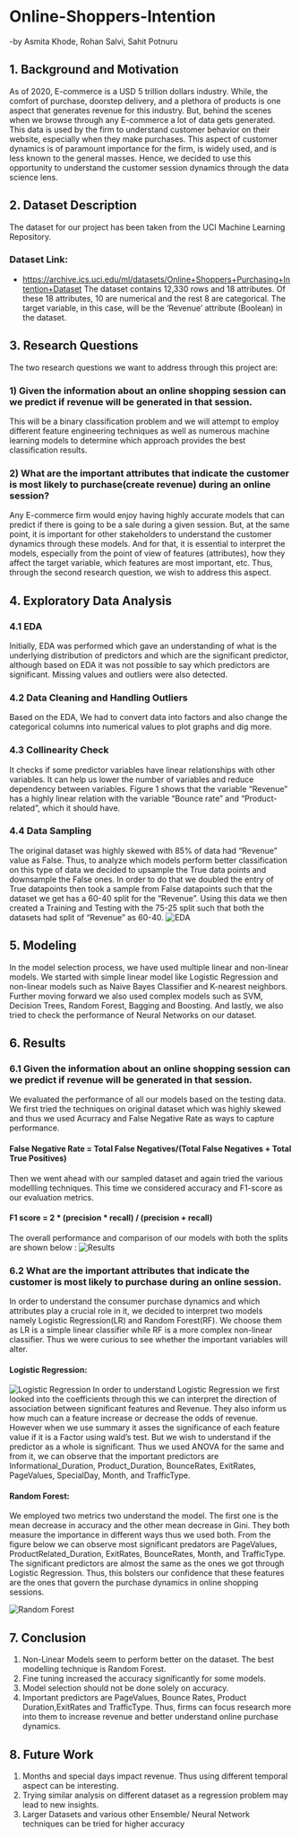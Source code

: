 # Online-Shoppers-Intention
-by Asmita Khode, Rohan Salvi, Sahit Potnuru

## 1. Background and Motivation
As of 2020, E-commerce is a USD 5 trillion dollars industry. While, the comfort of purchase,
doorstep delivery, and a plethora of products is one aspect that generates revenue for this
industry. But, behind the scenes when we browse through any E-commerce a lot of data gets
generated. This data is used by the firm to understand customer behavior on their website,
especially when they make purchases. This aspect of customer dynamics is of paramount
importance for the firm, is widely used, and is less known to the general masses. Hence, we
decided to use this opportunity to understand the customer session dynamics through the data
science lens.

## 2. Dataset Description
The dataset for our project has been taken from the UCI Machine Learning Repository.
### Dataset Link:
* https://archive.ics.uci.edu/ml/datasets/Online+Shoppers+Purchasing+Intention+Dataset
The dataset contains 12,330 rows and 18 attributes. Of these 18 attributes, 10 are numerical and
the rest 8 are categorical.
The target variable, in this case, will be the ‘Revenue’ attribute (Boolean) in the dataset.

## 3. Research Questions
The two research questions we want to address through this project are:
### 1) Given the information about an online shopping session can we predict if revenue will be generated in that session.
This will be a binary classification problem and we will attempt to employ different feature
engineering techniques as well as numerous machine learning models to determine which
approach provides the best classification results.
### 2) What are the important attributes that indicate the customer is most likely to purchase(create revenue) during an online session?
Any E-commerce firm would enjoy having highly accurate models that can predict if there is
going to be a sale during a given session. But, at the same point, it is important for other
stakeholders to understand the customer dynamics through these models. And for that, it is
essential to interpret the models, especially from the point of view of features (attributes), how
they affect the target variable, which features are most important, etc. Thus, through the second
research question, we wish to address this aspect.

## 4. Exploratory Data Analysis
### 4.1 EDA
Initially, EDA was performed which gave an understanding of what is the underlying distribution
of predictors and which are the significant predictor, although based on EDA it was not possible
to say which predictors are significant. Missing values and outliers were also detected.
### 4.2 Data Cleaning and Handling Outliers
Based on the EDA, We had to convert data into factors and also change the categorical columns
into numerical values to plot graphs and dig more.
### 4.3 Collinearity Check
It checks if some predictor variables have linear relationships with other variables. It can help us
lower the number of variables and reduce dependency between variables. Figure 1 shows that
the variable “Revenue” has a highly linear relation with the variable “Bounce rate” and
“Product-related”, which it should have.
### 4.4 Data Sampling
The original dataset was highly skewed with 85% of data had “Revenue” value as False. Thus, to
analyze which models perform better classification on this type of data we decided to upsample
the True data points and downsample the False ones. In order to do that we doubled the entry of
True datapoints then took a sample from False datapoints such that the dataset we get has a 60-40
split for the “Revenue”. Using this data we then created a Training and Testing with the 75-25
split such that both the datasets had split of “Revenue” as 60-40.
![EDA](https://user-images.githubusercontent.com/63721840/192201763-e559e0dd-844e-4a39-82b8-651fa0e126b2.png)

## 5. Modeling
In the model selection process, we have used multiple linear and non-linear models. We started
with simple linear model like Logistic Regression and non-linear models such as Naive Bayes
Classifier and K-nearest neighbors. Further moving forward we also used complex models such
as SVM, Decision Trees, Random Forest, Bagging and Boosting. And lastly, we also tried to
check the performance of Neural Networks on our dataset.

## 6. Results
### 6.1 Given the information about an online shopping session can we predict if revenue will be generated in that session.
We evaluated the performance of all our models based on the testing data. We first tried the
techniques on original dataset which was highly skewed and thus we used Acurracy and False
Negative Rate as ways to capture performance.

#### False Negative Rate = Total False Negatives/(Total False Negatives + Total True Positives)
Then we went ahead with our sampled dataset and again tried the various modellling techniques.
This time we considered accuracy and F1-score as our evaluation metrics.
#### F1 score = 2 * (precision * recall) / (precision + recall)
The overall performance and comparison of our models with both the splits are shown below :
![Results](https://user-images.githubusercontent.com/63721840/192202383-99541ffe-fc54-49aa-9fb9-fb54b601f5e6.png)

### 6.2 What are the important attributes that indicate the customer is most likely to purchase during an online session.
In order to understand the consumer purchase dynamics and which attributes play a crucial role
in it, we decided to interpret two models namely Logistic Regression(LR) and Random
Forest(RF). We choose them as LR is a simple linear classifier while RF is a more complex
non-linear classifier. Thus we were curious to see whether the important variables will alter.
#### Logistic Regression:
![Logistic Regression](https://user-images.githubusercontent.com/63721840/192202554-bbe8534f-6797-472e-a087-4c3f24b54df2.png)
In order to understand Logistic Regression we first looked into the coefficients through this we
can interpret the direction of association between significant features and Revenue. They also
inform us how much can a feature increase or decrease the odds of revenue.
However when we use summary it asses the significance of each feature value if it is a Factor
using wald’s test. But we wish to understand if the predictor as a whole is significant. Thus we
used ANOVA for the same and from it, we can observe that the important predictors are
Informational_Duration, Product_Duration, BounceRates, ExitRates, PageValues, SpecialDay,
Month, and TrafficType.
#### Random Forest:
We employed two metrics two understand the model. The first one is the mean decrease in
accuracy and the other mean decrease in Gini. They both measure the importance in different
ways thus we used both. From the figure below we can observe most significant predators are
PageValues, ProductRelated_Duration, ExitRates, BounceRates, Month, and TrafficType. The
significant predictors are almost the same as the ones we got through Logistic Regression. Thus,
this bolsters our confidence that these features are the ones that govern the purchase dynamics in
online shopping sessions.

![Random Forest](https://user-images.githubusercontent.com/63721840/192202765-23f44e35-390e-466e-b828-3454b50291a6.png)

## 7. Conclusion
1. Non-Linear Models seem to perform better on the dataset. The best modelling technique
is Random Forest.
2. Fine tuning increased the accuracy significantly for some models.
3. Model selection should not be done solely on accuracy.
4. Important predictors are PageValues, Bounce Rates, Product Duration,ExitRates and
TrafficType. Thus, firms can focus research more into them to increase revenue and
better understand online purchase dynamics.

## 8. Future Work
1. Months and special days impact revenue. Thus using different temporal aspect can be
interesting.
2. Trying similar analysis on different dataset as a regression problem may lead to new
insights.
3. Larger Datasets and various other Ensemble/ Neural Network techniques can be tried for
higher accuracy
